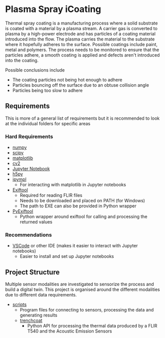 # Plasma Spray iCoating

Thermal spray coating is a manufacturing process where a solid substrate is coated with a material by a plasma stream. A carrier gas is converted to plasma by a high-power electrode and has particles of a coating material introduced into the flow. The plasma carries the material to the substrate where it hopefully adheres to the surface. Possible coatings include paint, metal and polymers. The process needs to be monitored to ensure that the particles adhere, a smooth coating is applied and defects aren't introduced into the coating. 

Possible conclusions include 
  - The coating particles not being hot enough to adhere
  - Particles bouncing off the surface due to an obtuse collision angle
  - Particles being too slow to adhere

## Requirements

This is more of a general list of requirements but it is recommended to look at the individual folders for specific areas

### Hard Requirements

- [numpy](https://numpy.org/)
- [scipy](https://scipy.org/)
- [matplotlib](https://matplotlib.org/)
- [cv2](https://pypi.org/project/opencv-python/)
- [Jupyter Notebook](https://jupyter.org/)
- [h5py](https://www.h5py.org/)
- [ipympl](https://matplotlib.org/ipympl/)
    + For interacting with matplotlib in Jupyter notebooks
- [Exiftool](https://exiftool.org/)
    + Required for reading FLIR files
    + Needs to be downloaded and placed on PATH (for Windows)
    + The path to EXE can also be provided in Python wrapper
- [PyExiftool](https://pypi.org/project/PyExifTool/)
    + Python wrapper around exiftool for calling and processing the returned values

### Recommendations

- [VSCode](https://code.visualstudio.com/) or other IDE (makes it easier to interact with Jupyter notebooks)
    + Easier to install and set up Jupyter notebooks

## Project Structure

Multiple sensor modalities are investigated to sensorize the process and build a digital twin. This project is organised around the different modalities due to different data requirements.

- [scripts](scripts)
  + Program files for connecting to sensors, processing the data and generating results
  + [trenchcoat](scripts/trenchcoat)
      * Python API for processing the thermal data produced by a FLIR T540 and the Acoustic Emission Sensors
        
